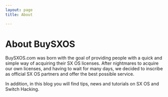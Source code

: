 ```yaml
---
layout: page 
title: About

---
```


# About BuySXOS
BuySXOS.com was born with the goal of providing people with a quick and simple way of acquiring their SX OS licenses. After nightmares to acquire our own licenses, and having to wait for many days, we decided to inscribe as official SX OS partners and offer the best possible service.

In addition, in this blog you will find tips, news and tutorials on SX OS and Switch Hacking.